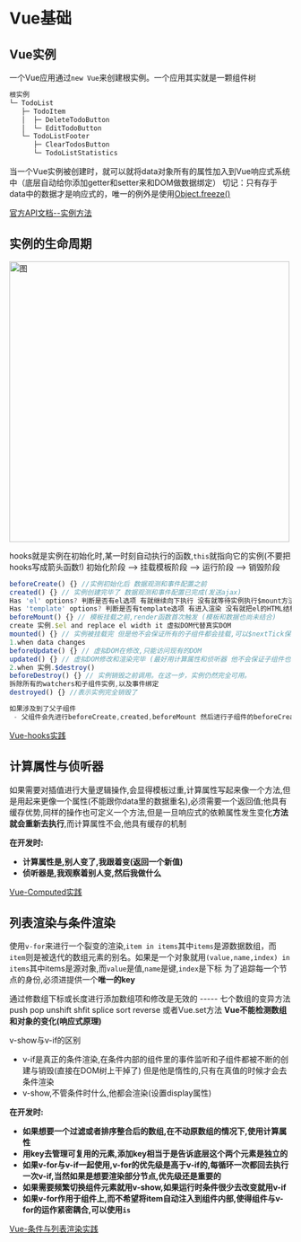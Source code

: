 # Vue基础
## Vue实例
一个Vue应用通过`new Vue`来创建根实例。一个应用其实就是一颗组件树
```javascript
根实例
└─ TodoList
   ├─ TodoItem
   │  ├─ DeleteTodoButton
   │  └─ EditTodoButton
   └─ TodoListFooter
      ├─ ClearTodosButton
      └─ TodoListStatistics
```
当一个Vue实例被创建时，就可以就将data对象所有的属性加入到Vue响应式系统中（底层自动给你添加getter和setter来和DOM做数据绑定）
切记：只有存于data中的数据才是响应式的，唯一的例外是使用<a href="../../JavaScript基础/notes/ECMA262标准">Object.freeze()</a>

<a href="https://cn.vuejs.org/v2/api/#%E5%AE%9E%E4%BE%8B-property">官方API文档--实例方法</a>

## 实例的生命周期
<img :src="$withBase('/lifecycle.png')" width="500px" alt="图">

hooks就是实例在初始化时,某一时刻自动执行的函数,`this`就指向它的实例(不要把hooks写成箭头函数!)
初始化阶段 --> 挂载模板阶段 --> 运行阶段 --> 销毁阶段
```javascript
beforeCreate() {} //实例初始化后 数据观测和事件配置之前
created() {} // 实例创建完毕了 数据观测和事件配置已完成(发送ajax)
Has 'el' options? 判断是否有el选项 有就继续向下执行 没有就等待实例执行$mount方法
Has 'template' options? 判断是否有template选项 有进入渲染 没有就把el的HTML结构当做模板
beforeMount() {} // 模板挂载之前,render函数首次触发 (模板和数据也尚未结合)
create 实例.$el and replace el width it 虚拟DOM代替真实DOM
mounted() {} // 实例被挂载完 但是他不会保证所有的子组件都会挂载,可以$nextTick保证整个视图渲染完毕 (ref访问)
1.when data changes
beforeUpdate() {} // 虚拟DOM在修改,只能访问现有的DOM
updated() {} // 虚拟DOM修改和渲染完毕 (最好用计算属性和侦听器 他不会保证子组件也一起被重绘如果需要用$nextTick)
2.when 实例.$destroy()
beforeDestroy() {} // 实例销毁之前调用。在这一步，实例仍然完全可用。
拆除所有的watchers和子组件实例,以及事件绑定
destroyed() {} //表示实例完全销毁了

如果涉及到了父子组件
 - 父组件会先进行beforeCreate,created,beforeMount 然后进行子组件的beforeCreate,created,beforeMount,mounted

```
<a href="https://codepen.io/foredawnzzzz/pen/zYrLweO?editors=1011">Vue-hooks实践</a>

## 计算属性与侦听器
如果需要对插值进行大量逻辑操作,会显得模板过重,计算属性写起来像一个方法,但是用起来更像一个属性(不能跟你data里的数据重名),必须需要一个返回值;他具有缓存优势,同样的操作也可定义一个方法,但是一旦响应式的依赖属性发生变化**方法就会重新去执行**,而计算属性不会,他具有缓存的机制

**在开发时:**
 - **计算属性是,别人变了,我跟着变(返回一个新值)**
 - **侦听器是,我观察着别人变,然后我做什么**

<a href="https://codepen.io/foredawnzzzz/pen/gOPjRGj?editors=1011">Vue-Computed实践</a>

## 列表渲染与条件渲染
使用`v-for`来进行一个裂变的渲染,`item in items`其中`items`是源数据数组，而`item`则是被迭代的数组元素的别名。如果是一个对象就用`(value,name,index) in items`其中items是源对象,而`value`是值,`name`是键,`index`是下标
为了追踪每一个节点的身份,必须进提供一个**唯一的key**

通过修数组下标或长度进行添加数组项和修改是无效的 ----- 七个数组的变异方法 push pop unshift shfit splice sort reverse
或者Vue.set方法 **Vue不能检测数组和对象的变化(响应式原理)**

v-show与v-if的区别
 - v-if是真正的条件渲染,在条件内部的组件里的事件监听和子组件都被不断的创建与销毁(直接在DOM树上干掉了) 但是他是惰性的,只有在真值的时候才会去条件渲染
 - v-show,不管条件时什么,他都会渲染(设置display属性)

**在开发时:**
 - **如果想要一个过滤或者排序整合后的数组,在不动原数组的情况下,使用计算属性**
 - **用key去管理可复用的元素,添加key相当于是告诉底层这个两个元素是独立的**
 - **如果v-for与v-if一起使用,v-for的优先级是高于v-if的,每循环一次都回去执行一次v-if,当然如果是想要渲染部分节点,优先级还是重要的**
 - **如果需要频繁切换组件元素就用v-show,如果运行时条件很少去改变就用v-if**
 - **如果v-for作用于组件上,而不希望将item自动注入到组件内部,使得组件与v-for的运作紧密耦合,可以使用`is`**

<a href="https://codepen.io/foredawnzzzz/pen/eYJjEbM?editors=1011">Vue-条件与列表渲染实践</a>

